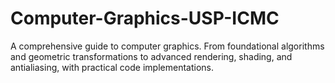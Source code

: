 # Computer-Graphics-USP-ICMC
A comprehensive guide to computer graphics. From foundational algorithms and geometric transformations to advanced rendering, shading, and antialiasing, with practical code implementations.
